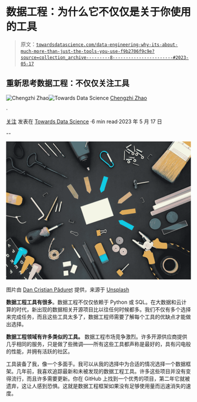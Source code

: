 # 数据工程：为什么它不仅仅是关于你使用的工具

> 原文：[`towardsdatascience.com/data-engineering-why-its-about-much-more-than-just-the-tools-you-use-f9b2706f9c9e?source=collection_archive---------8-----------------------#2023-05-17`](https://towardsdatascience.com/data-engineering-why-its-about-much-more-than-just-the-tools-you-use-f9b2706f9c9e?source=collection_archive---------8-----------------------#2023-05-17)

## 重新思考数据工程：不仅仅关注工具

[](https://chengzhizhao.medium.com/?source=post_page-----f9b2706f9c9e--------------------------------)![Chengzhi Zhao](https://chengzhizhao.medium.com/?source=post_page-----f9b2706f9c9e--------------------------------)[](https://towardsdatascience.com/?source=post_page-----f9b2706f9c9e--------------------------------)![Towards Data Science](https://towardsdatascience.com/?source=post_page-----f9b2706f9c9e--------------------------------) [Chengzhi Zhao](https://chengzhizhao.medium.com/?source=post_page-----f9b2706f9c9e--------------------------------)

·

[关注](https://medium.com/m/signin?actionUrl=https%3A%2F%2Fmedium.com%2F_%2Fsubscribe%2Fuser%2Ff956c63a9571&operation=register&redirect=https%3A%2F%2Ftowardsdatascience.com%2Fdata-engineering-why-its-about-much-more-than-just-the-tools-you-use-f9b2706f9c9e&user=Chengzhi+Zhao&userId=f956c63a9571&source=post_page-f956c63a9571----f9b2706f9c9e---------------------post_header-----------) 发表在 [Towards Data Science](https://towardsdatascience.com/?source=post_page-----f9b2706f9c9e--------------------------------) ·6 min read·2023 年 5 月 17 日[](https://medium.com/m/signin?actionUrl=https%3A%2F%2Fmedium.com%2F_%2Fvote%2Ftowards-data-science%2Ff9b2706f9c9e&operation=register&redirect=https%3A%2F%2Ftowardsdatascience.com%2Fdata-engineering-why-its-about-much-more-than-just-the-tools-you-use-f9b2706f9c9e&user=Chengzhi+Zhao&userId=f956c63a9571&source=-----f9b2706f9c9e---------------------clap_footer-----------)

--

[](https://medium.com/m/signin?actionUrl=https%3A%2F%2Fmedium.com%2F_%2Fbookmark%2Fp%2Ff9b2706f9c9e&operation=register&redirect=https%3A%2F%2Ftowardsdatascience.com%2Fdata-engineering-why-its-about-much-more-than-just-the-tools-you-use-f9b2706f9c9e&source=-----f9b2706f9c9e---------------------bookmark_footer-----------)![](img/3de30c16a91ce62544a91e1bc00d4727.png)

图片由 [Dan Cristian Pădureț](https://unsplash.com/@dancristianpaduret?utm_source=unsplash&utm_medium=referral&utm_content=creditCopyText) 提供，来源于 [Unsplash](https://unsplash.com/photos/noOXRT9gfQ8?utm_source=unsplash&utm_medium=referral&utm_content=creditCopyText)

**数据工程工具有很多**。数据工程不仅仅依赖于 Python 或 SQL。在大数据和云计算的时代，新出现的数据相关开源项目比以往任何时候都多。我们不仅有多个选择来完成任务，而且这些工具太多了，数据工程师需要了解每个工具的优缺点才能做出选择。

**数据工程领域有许多类似的工具。** 数据工程市场竞争激烈。许多开源供应商提供几乎相同的服务，只是做了些微调——所有这些工具都声称是最好的，具有闪电般的性能，并拥有活跃的社区。

工具装备了我，像一个多面手。我可以从我的选择中为合适的情况选择一个数据框架。几年前，我喜欢追踪最新和未被发现的数据工程工具。许多这些项目并没有变得流行，而且许多需要更新。你在 GitHub 上找到一个优秀的项目，第二年它就被遗弃，这让人感到恐惧。这就是数据工程框架如果没有足够使用量而迅速消失的速度。
